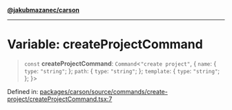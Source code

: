 [**@jakubmazanec/carson**](../README.md)

---

# Variable: createProjectCommand

> `const` **createProjectCommand**: `Command`\<`"create project"`, \{ `name`: \{ `type`: `"string"`;
> \}; `path`: \{ `type`: `"string"`; \}; `template`: \{ `type`: `"string"`; \}; \}\>

Defined in:
[packages/carson/source/commands/create-project/createProjectCommand.tsx:7](https://github.com/jakubmazanec/tools/blob/dcfb3b06be051bf99e23e7e35174b07af0f0fddd/packages/carson/source/commands/create-project/createProjectCommand.tsx#L7)
